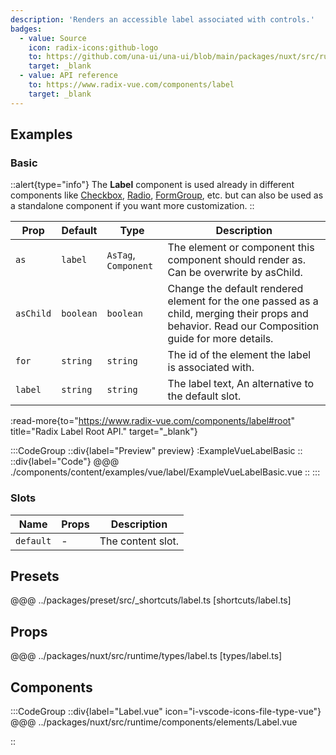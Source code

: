 ```yaml
---
description: 'Renders an accessible label associated with controls.'
badges:
  - value: Source
    icon: radix-icons:github-logo
    to: https://github.com/una-ui/una-ui/blob/main/packages/nuxt/src/runtime/components/elements/Label.vue
    target: _blank
  - value: API reference
    to: https://www.radix-vue.com/components/label
    target: _blank
---
```


## Examples

### Basic

::alert{type="info"}
The **Label** component is used already in different components like [Checkbox](checkbox), [Radio](radio), [FormGroup](form-group), etc. but can also be used as a standalone component if you want more customization.
::

| Prop      | Default   | Type                 | Description                                                                                                                                       |
| --------- | --------- | -------------------- | ------------------------------------------------------------------------------------------------------------------------------------------------- |
| `as`      | `label`   | `AsTag`, `Component` | The element or component this component should render as. Can be overwrite by asChild.                                                            |
| `asChild` | `boolean` | `boolean`            | Change the default rendered element for the one passed as a child, merging their props and behavior. Read our Composition guide for more details. |
| `for`     | `string`  | `string`             | The id of the element the label is associated with.                                                                                               |
| `label`   | `string`  | `string`             | The label text, An alternative to the default slot.                                                                                               |

:read-more{to="https://www.radix-vue.com/components/label#root" title="Radix Label Root API." target="_blank"}

:::CodeGroup
::div{label="Preview" preview}
:ExampleVueLabelBasic
::
::div{label="Code"}
@@@ ./components/content/examples/vue/label/ExampleVueLabelBasic.vue
::
:::

### Slots

| Name      | Props | Description       |
| --------- | ----- | ----------------- |
| `default` | -     | The content slot. |

## Presets

@@@ ../packages/preset/src/_shortcuts/label.ts [shortcuts/label.ts]

## Props

@@@ ../packages/nuxt/src/runtime/types/label.ts [types/label.ts]

## Components

:::CodeGroup
::div{label="Label.vue" icon="i-vscode-icons-file-type-vue"}
@@@ ../packages/nuxt/src/runtime/components/elements/Label.vue

::
